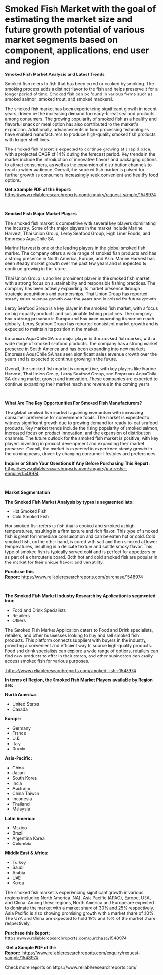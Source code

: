 <p><h1>Smoked Fish Market with the goal of estimating the market size and future growth potential of various market segments based on component, applications, end user and region</h1></p><p><strong>Smoked Fish Market Analysis and Latest Trends</strong></p>
<p><p>Smoked fish refers to fish that has been cured or cooked by smoking. The smoking process adds a distinct flavor to the fish and helps preserve it for a longer period of time. Smoked fish can be found in various forms such as smoked salmon, smoked trout, and smoked mackerel.</p><p>The smoked fish market has been experiencing significant growth in recent years, driven by the increasing demand for ready-to-eat seafood products among consumers. The growing popularity of smoked fish as a healthy and flavorful snack or meal option has also contributed to the market's expansion. Additionally, advancements in food processing technologies have enabled manufacturers to produce high-quality smoked fish products with longer shelf lives.</p><p>The smoked fish market is expected to continue growing at a rapid pace, with a projected CAGR of 14% during the forecast period. Key trends in the market include the introduction of innovative flavors and packaging options to attract consumers, as well as the expansion of distribution channels to reach a wider audience. Overall, the smoked fish market is poised for further growth as consumers increasingly seek convenient and healthy food options.</p></p>
<p><strong>Get a Sample PDF of the Report:&nbsp;</strong> <a href="https://www.reliableresearchreports.com/enquiry/request-sample/1548974">https://www.reliableresearchreports.com/enquiry/request-sample/1548974</a></p>
<p>&nbsp;</p>
<p><strong>Smoked Fish Major Market Players</strong></p>
<p><p>The smoked fish market is competitive with several key players dominating the industry. Some of the major players in the market include Marine Harvest, Thai Union Group, Leroy Seafood Group, High Liner Foods, and Empresas AquaChile SA.</p><p>Marine Harvest is one of the leading players in the global smoked fish market. The company offers a wide range of smoked fish products and has a strong presence in North America, Europe, and Asia. Marine Harvest has seen steady market growth over the past few years and is expected to continue growing in the future.</p><p>Thai Union Group is another prominent player in the smoked fish market, with a strong focus on sustainability and responsible fishing practices. The company has been actively expanding its market presence through strategic acquisitions and partnerships. Thai Union Group has reported steady sales revenue growth over the years and is poised for future growth.</p><p>Leroy Seafood Group is a key player in the smoked fish market, with a focus on high-quality products and sustainable fishing practices. The company has a strong presence in Europe and has been expanding its market reach globally. Leroy Seafood Group has reported consistent market growth and is expected to maintain its position in the market.</p><p>Empresas AquaChile SA is a major player in the smoked fish market, with a wide range of smoked seafood products. The company has a strong market presence in South America and has been expanding into new markets. Empresas AquaChile SA has seen significant sales revenue growth over the years and is expected to continue growing in the future.</p><p>Overall, the smoked fish market is competitive, with key players like Marine Harvest, Thai Union Group, Leroy Seafood Group, and Empresas AquaChile SA driving market growth and innovation. These companies are expected to continue expanding their market reach and revenue in the coming years.</p></p>
<p>&nbsp;</p>
<p><strong>What Are The Key Opportunities For Smoked Fish Manufacturers?</strong></p>
<p><p>The global smoked fish market is gaining momentum with increasing consumer preference for convenience foods. The market is expected to witness significant growth due to growing demand for ready-to-eat seafood products. Key market trends include the rising popularity of smoked salmon, increased focus on product innovation, and the expansion of distribution channels. The future outlook for the smoked fish market is positive, with key players investing in product development and expanding their market presence. Overall, the market is expected to experience steady growth in the coming years, driven by changing consumer lifestyles and preferences.</p></p>
<p><strong>Inquire or Share Your Questions If Any Before Purchasing This Report:</strong> <a href="https://www.reliableresearchreports.com/enquiry/pre-order-enquiry/1548974">https://www.reliableresearchreports.com/enquiry/pre-order-enquiry/1548974</a></p>
<p>&nbsp;</p>
<p><strong>Market Segmentation</strong></p>
<p><strong>The Smoked Fish Market Analysis by types is segmented into:</strong></p>
<p><ul><li>Hot Smoked Fish</li><li>Cold Smoked Fish</li></ul></p>
<p><p>Hot smoked fish refers to fish that is cooked and smoked at high temperatures, resulting in a firm texture and rich flavor. This type of smoked fish is great for immediate consumption and can be eaten hot or cold. Cold smoked fish, on the other hand, is cured with salt and then smoked at lower temperatures, resulting in a delicate texture and subtle smoky flavor. This type of smoked fish is typically served cold and is perfect for appetizers or as part of a charcuterie board. Both hot and cold smoked fish are popular in the market for their unique flavors and versatility.</p></p>
<p><strong>Purchase this Report:&nbsp;</strong><a href="https://www.reliableresearchreports.com/purchase/1548974">https://www.reliableresearchreports.com/purchase/1548974</a></p>
<p>&nbsp;</p>
<p><strong>The Smoked Fish Market Industry Research by Application is segmented into:</strong></p>
<p><ul><li>Food and Drink Specialists</li><li>Retailers</li><li>Others</li></ul></p>
<p><p>The Smoked Fish Market Application caters to Food and Drink specialists, retailers, and other businesses looking to buy and sell smoked fish products. This platform connects suppliers with buyers in the industry, providing a convenient and efficient way to source high-quality products. Food and drink specialists can explore a wide range of options, retailers can find new products to offer in their stores, and other businesses can easily access smoked fish for various purposes.</p></p>
<p><a href="https://www.reliableresearchreports.com/smoked-fish-r1548974">&nbsp;https://www.reliableresearchreports.com/smoked-fish-r1548974</a></p>
<p><strong>In terms of Region, the Smoked Fish Market Players available by Region are:</strong></p>
<p>
    <p> <strong> North America: </strong>
        <ul>
            <li>United States</li>
            <li>Canada</li>
        </ul>
        </p> 
    <p> <strong> Europe: </strong>
        <ul>
            <li>Germany</li>
            <li>France</li>
            <li>U.K.</li>
            <li>Italy</li>
            <li>Russia</li>
        </ul>
        </p> 
    <p> <strong> Asia-Pacific: </strong>
        <ul>
            <li>China</li>
            <li>Japan</li>
            <li>South Korea</li>
            <li>India</li>
            <li>Australia</li>
            <li>China Taiwan</li>
            <li>Indonesia</li>
            <li>Thailand</li>
            <li>Malaysia</li>
        </ul>
        </p> 
    <p> <strong> Latin America: </strong>
        <ul>
            <li>Mexico</li>
            <li>Brazil</li>
            <li>Argentina Korea</li>
            <li>Colombia</li>
        </ul>
        </p> 
    <p> <strong> Middle East & Africa: </strong>
        <ul>
            <li>Turkey</li>
            <li>Saudi</li>
            <li>Arabia</li>
            <li>UAE</li>
            <li>Korea</li>
        </ul>
    </p>
    </p>
<p><p>The smoked fish market is experiencing significant growth in various regions including North America (NA), Asia Pacific (APAC), Europe, USA, and China. Among these regions, North America and Europe are expected to dominate the market with a market share of 30% and 25% respectively. Asia Pacific is also showing promising growth with a market share of 20%. The USA and China are expected to hold 15% and 10% of the market share respectively.</p></p>
<p><strong>Purchase this Report: </strong><a href="https://www.reliableresearchreports.com/purchase/1548974">https://www.reliableresearchreports.com/purchase/1548974</a></p>
<p>&nbsp;<strong>Get a Sample PDF of the Report:&nbsp;&nbsp;</strong><a href="https://www.reliableresearchreports.com/enquiry/request-sample/1548974">https://www.reliableresearchreports.com/enquiry/request-sample/1548974</a></p>
<p><strong></strong></p>
<p>Check more reports on https://www.reliableresearchreports.com/</p>